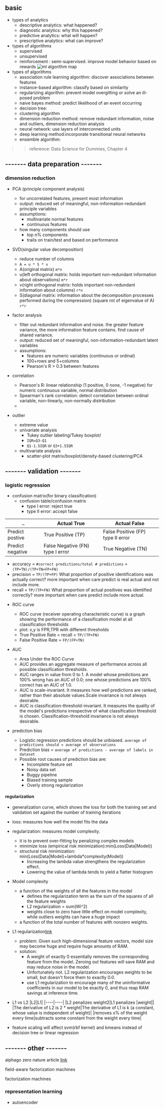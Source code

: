 ## basic 
* types of analytics
  - descriptive analytics: what happened?
  - diagnostic analytics: why this happened?
  - predictive analytics: what will happen?
  - prescriptive analytics: what can improve?
* types of algorithms
  - supervised
  - unsupervised
  - reinforcement : semi-supervised. improve model behavior based on rewards
![ml algorithm map](https://github.com/karina7rang/notes/blob/master/machine_learning/picture/machine_learning-ml_algomap.png)
* types of algorithms
  - association rule learning algorithm: discover associations between features
  - instance-based algorithm: classify based on similarity
  - regularizing algorithm: prevent model overgitting or solve an ill-posed problem
  - naive bayes method: predict likelihood of an event occurring
  - decision tree:
  - clustering algorithm
  - dimension reduction method: remove redundant information, noise and outliers, dimension reduction analysis
  - neural network: use layers of interconnected units
  - deep learning method:incorporate transitional neural networks
  - ensemble algorithm: 
>> reference: Data Science for Dummies, Chapter 4


## ------- data preparation -------
### dimension reduction
* PCA (principle component analysis)
  - for uncorrelated features, present most information
  - output: reduced set of meaningful, non-information-redundant principle variables
  - assumptions:
    + multivariate normal features
    + continuous features
  - how many components should use
    + top n% components
    + trails on train/test and based on performance
* SVD(singular value decomposition)
  - reduce number of columns
  - `A = u * S * v` 
  - A(original matrix) `m*n`
  - u(left orthogonal matrix: holds important non-redundant information about observations) `m*r`
  - v(right orthogonal matrix: holds important non-redundant information about columns) `r*n`
  - S(diagonal matrix: information about the decomposition processes performed during the compression) (square rot of eigenvalue of A) `r*r`
* factor analysis
  - filter out redundant information and noise. the greater feature variance, the more information feature contains. find cause of shared variance.
  - output: reduced set of meaningful, non-information-redundant latent variables
  - assumptions:
    + features are numeric variables (continuous or ordinal)
    + 100+rows and 5+columns
    + Pearson's R > 0.3 between features



* correlation
  - Pearson's R: linear relationship (1 positive, 0 none, -1 negative) for numeric continuous variable, normal distribution
  - Spearman's rank correlation: detect correlation between ordinal variable, non-linearly, non-normally distribution
  - 

* outlier
  - extreme value
  - univariate analysis
    + Tukey outlier labeling/Tukey boxplot/
    + `IQR=Q3-Q1`
    + `Q1-1.5IQR` or `Q3+1.5IQR`
  - multivariate analysis
    + scatter-plot matrix/boxplot/density-based clustering/PCA


## ------- validation -------

### logistic regression
* confusion matrix(for binary classification)
  - confusion table/confusion matrix
    + type I error: reject true
    + type II error: accept false

|..|Actual True|Actual False|
|-------|-------|-------|
|Predict postive|True Positive (TP)|False Positive (FP) type II error|
|Predict negative|False Negative (FN) type I error|True Negative (TN)|

  - accuracy = `#correct predictions/total # predictions` = `(TP+TN)/(TP+TN+FP+FN)`
  - precision = `TP/(TP+FP)` What proportion of positive identifications was actually correct? more important when care predict is real actual and not include more.
  - recall = `TP/(TP+FN)` What proportion of actual positives was identified correctly? more important when care predict include more actual.

* ROC curve
  -  ROC curve (receiver operating characteristic curve) is a graph showing the performance of a classification model at all classification thresholds
  -  plot: x,y is FPR,TPR with different thresholds
  -  True Positive Rate = recall = `TP/(TP+FN)`
  -  False Positive Rate = `FP/(FP+TN)`
* AUC
  - Area Under the ROC Curve
  - AUC provides an aggregate measure of performance across all possible classification thresholds.
  - AUC ranges in value from 0 to 1. A model whose predictions are 100% wrong has an AUC of 0.0; one whose predictions are 100% correct has an AUC of 1.0.
  - AUC is scale-invariant. It measures how well predictions are ranked, rather than their absolute values.Scale invariance is not always desirable. 
  - AUC is classification-threshold-invariant. It measures the quality of the model's predictions irrespective of what classification threshold is chosen. Classification-threshold invariance is not always desirable.

* prediction bias
  - Logistic regression predictions should be unbiased. `average of predictions should ≈ average of observations`
  - Prediction bias = `average of predictions - average of labels in dataset`
  - Possible root causes of prediction bias are:
    + Incomplete feature set
    + Noisy data set
    + Buggy pipeline
    + Biased training sample
    + Overly strong regularization

#### regularization
* generalization curve, which shows the loss for both the training set and validation set against the number of training iterations
* loss: measures how well the model fits the data
* regularization: measures model complexity. 
  - it is to prevent over-fitting by penalizing complex models
  - minimize loss (empirical risk minimization):min(Loss(Data|Model))
  - structural risk minimization: min(Loss(Data|Model)+lambda*complexity(Model))
    + Increasing the lambda value strengthens the regularization effect.
    + Lowering the value of lambda tends to yield a flatter histogram

* Model complexity
  - a function of the weights of all the features in the model
    + defines the regularization term as the sum of the squares of all the feature weights
    + L2 regularization = sum(Wi^2)
    + weights close to zero have little effect on model complexity, while outliers weights can have a huge impact
  - a function of the total number of features with nonzero weights.

* L1 regularization[link](https://developers.google.com/machine-learning/crash-course/regularization-for-sparsity/l1-regularization)
  - problem: Given such high-dimensional feature vectors, model size may become huge and require huge amounts of RAM.
  - solution: 
    + A weight of exactly 0 essentially removes the corresponding feature from the model. Zeroing out features will save RAM and may reduce noise in the model.
    + Unfortunately not. L2 regularization encourages weights to be small, but doesn't force them to exactly 0.0.
    + use L1 regularization to encourage many of the uninformative coefficients in our model to be exactly 0, and thus reap RAM savings at inference time.

* L1 vs L2
|L2|L1|
|----|----|
|L2 penalizes weight2|L1 penalizes |weight||
|The derivative of L2 is 2 * weight|The derivative of L1 is k (a constant, whose value is independent of weight)|
|removes x% of the weight every time|subtracts some constant from the weight every time|

* feature scaling will affect svm(rbf kernel) and kmeans instead of decision tree or linear regression



## ------- other -------
alphago zero nature article [link](https://www.nature.com/nature/journal/v550/n7676/full/nature24270.html)

field-aware factorization machines

factorization machines

### representation learning

* autoencoder